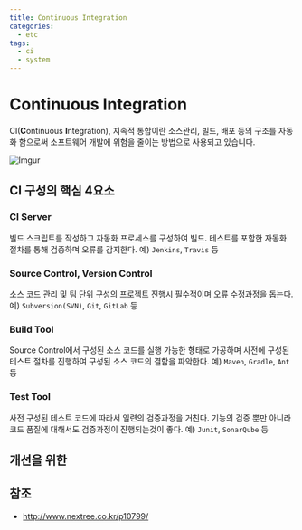 ```yaml
---
title: Continuous Integration
categories: 
  - etc
tags: 
  - ci
  - system
---
```

# Continuous Integration
CI(**C**ontinuous **I**ntegration), 지속적 통합이란 소스관리, 빌드, 배포 등의 구조를 자동화 함으로써 소프트웨어 개발에 위험을 줄이는 방법으로 사용되고 있습니다.

![Imgur](https://i.imgur.com/O4fkG4i.png)

## CI 구성의 핵심 4요소
### CI Server
빌드 스크립트를 작성하고 자동화 프로세스를 구성하여 빌드. 테스트를 포함한 자동화 절차를 통해 검증하며 오류를 감지한다.
예) `Jenkins`, `Travis` 등

### Source Control, Version Control
소스 코드 관리 및 팀 단위 구성의 프로젝트 진행시 필수적이며 오류 수정과정을 돕는다.
예) `Subversion(SVN)`, `Git`, `GitLab` 등

### Build Tool
Source Control에서 구성된 소스 코드를 실행 가능한 형태로 가공하며 사전에 구성된 테스트 절차를 진행하여 구성된 소스 코드의 결함을 파악한다.
예) `Maven`, `Gradle`, `Ant` 등

### Test Tool
사전 구성된 테스트 코드에 따라서 일련의 검증과정을 거친다. 기능의 검증 뿐만 아니라 코드 품질에 대해서도 검증과정이 진행되는것이 좋다.
예) `Junit`, `SonarQube` 등

## 개선을 위한


## 참조
- http://www.nextree.co.kr/p10799/


<!--stackedit_data:
eyJoaXN0b3J5IjpbLTE1Mjk5MDAxMzMsLTcwNDgwNzc4NywxMj
g4ODMyMTM2LDM2MjI4MDc4NiwtMjEyMTA2MzAzNl19
-->